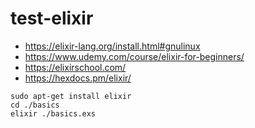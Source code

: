 # test-elixir

* https://elixir-lang.org/install.html#gnulinux
* https://www.udemy.com/course/elixir-for-beginners/
* https://elixirschool.com/
* https://hexdocs.pm/elixir/

```
sudo apt-get install elixir
cd ./basics
elixir ./basics.exs
```
